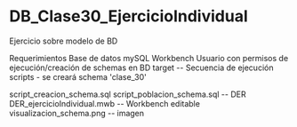 # DB_Clase30_EjercicioIndividual
Ejercicio sobre modelo de BD

Requerimientos
Base de datos mySQL
Workbench
Usuario con permisos de ejecución/creación de schemas en BD target
-- Secuencia de ejecución scripts - se creará schema 'clase_30'

script_creacion_schema.sql
script_poblacion_schema.sql
-- DER
DER_ejercicioIndividual.mwb -- Workbench editable
visualizacion_schema.png -- imagen
